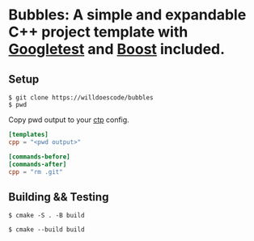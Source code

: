 # Bubbles: A simple and expandable C++ project template with [Googletest](https://github.com/google/googletest) and [Boost](https://www.boost.org/) included.

## Setup

```console
$ git clone https://willdoescode/bubbles
$ pwd
```

Copy pwd output to your [ctp](https://github.com/willdoescode/ctp) config.

```toml
[templates]
cpp = "<pwd output>"

[commands-before]
[commands-after]
cpp = "rm .git"
```

## Building && Testing

```console
$ cmake -S . -B build

$ cmake --build build
```
